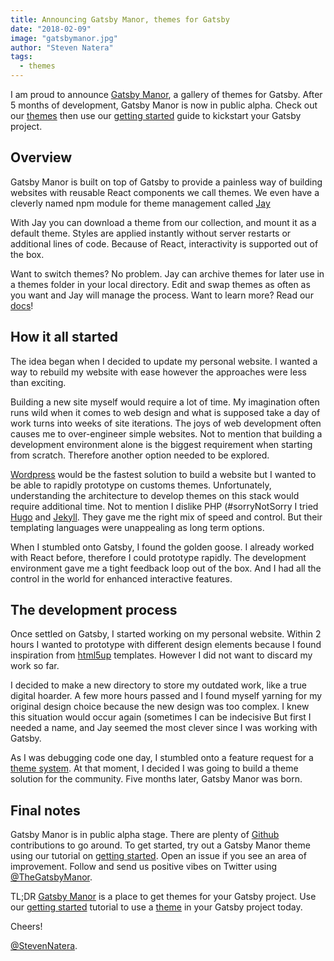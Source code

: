 ```yaml
---
title: Announcing Gatsby Manor, themes for Gatsby
date: "2018-02-09"
image: "gatsbymanor.jpg"
author: "Steven Natera"
tags:
  - themes
---
```

I am proud to announce [Gatsby Manor](https://www.gatsbymanor.com/), a gallery of themes for Gatsby. After 5 months of development, Gatsby Manor is now in public alpha. Check out our [themes](https://www.gatsbymanor.com/themes) then use our [getting started](https://www.gatsbymanor.com/docs/quick-start/getting-started) guide to kickstart your Gatsby project.

## Overview

Gatsby Manor is built on top of Gatsby to provide a painless way of building websites with reusable React components we call themes. We even have a cleverly named npm module for theme management called [Jay](https://github.com/gatsbymanor/gatsby-jay) 

With Jay you can download a theme from our collection, and mount it as a default theme. Styles are applied instantly without server restarts or additional lines of code. Because of React, interactivity is supported out of the box.

Want to switch themes? No problem. Jay can archive themes for later use in a themes folder in your local directory. Edit and swap themes as often as you want and Jay will manage the process. Want to learn more? Read our [docs](https://www.gatsbymanor.com/docs/cli/)!

## How it all started

The idea began when I decided to update my personal website. I wanted a way to rebuild my website with ease however the approaches were less than exciting.

Building a new site myself would require a lot of time. My imagination often runs wild when it comes to web design and what is supposed take a day of work turns into weeks of site iterations. The joys of web development often causes me to over-engineer simple websites. Not to mention that building a development environment alone is the biggest requirement when starting from scratch. Therefore another option needed to be explored.

[Wordpress](https://wordpress.org/) would be the fastest solution to build a website but I wanted to be able to rapidly prototype on customs themes. Unfortunately, understanding the architecture to develop themes on this stack would require additional time. Not to mention I dislike PHP (#sorryNotSorry I tried [Hugo](https://gohugo.io/) and [Jekyll](https://jekyllrb.com/). They gave me the right mix of speed and control. But their templating languages were unappealing as long term options.

When I stumbled onto Gatsby, I found the golden goose. I already worked with React before, therefore I could prototype rapidly. The development environment gave me a tight feedback loop out of the box. And I had all the control in the world for enhanced interactive features.

## The development process

Once settled on Gatsby, I started working on my personal website. Within 2 hours I wanted to prototype with different design elements because I found inspiration from [html5up](https://html5up.net/) templates. However I did not want to discard my work so far.

I decided to make a new directory to store my outdated work, like a true digital hoarder. A few more hours passed and I found myself yarning for my original design choice because the new design was too complex. I knew this situation would occur again (sometimes I can be indecisive But first I needed a name, and Jay seemed the most clever since I was working with Gatsby.

As I was debugging code one day, I stumbled onto a feature request for a [theme system](https://github.com/gatsbyjs/gatsby/issues/2662). At that moment, I decided I was going to build a theme solution for the community. Five months later, Gatsby Manor was born.

## Final notes

Gatsby Manor is in public alpha stage. There are plenty of [Github](https://github.com/gatsbymanor) contributions to go around. To get started, try out a Gatsby Manor theme using our tutorial on [getting started](https://www.gatsbymanor.com/docs/quick-start/getting-started). Open an issue if you see an area of improvement. Follow and send us positive vibes on Twitter using [@TheGatsbyManor](https://twitter.com/TheGatsbyManor).

TL;DR [Gatsby Manor](https://www.gatsbymanor.com/) is a place to get themes for your Gatsby project. Use our [getting started](https://www.gatsbymanor.com/docs/quick-start/getting-started) tutorial to use a [theme](https://www.gatsbymanor.com/themes) in your Gatsby project today.

Cheers! 

[@StevenNatera](https://twitter.com/stevennatera).